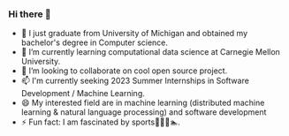 ### Hi there 👋

<!--
**DiegoCao/DiegoCao** is a ✨ _special_ ✨ repository because its `README.md` (this file) appears on your GitHub profile.

Here are some ideas to get you started:

- 🔭 I’m currently working on ...
- 🌱 I’m currently learning ...
- 👯 I’m looking to collaborate on ...
- 🤔 I’m looking for help with ...
- 💬 Ask me about ...
- 📫 How to reach me: ...
- 😄 Pronouns: ...
- ⚡ Fun fact: ...
-->

- 🔭 I just graduate from University of Michigan and obtained my bachelor's degree in Computer science.
- 🌱 I’m currently learning computational data science at Carnegie Mellon University.
- 👯 I’m looking to collaborate on cool open source project.
- 📫 I'm currently seeking 2023 Summer Internships in Software Development / Machine Learning.
- 😄 My interested field are in machine learning (distributed machine learning & natural language processing) and software development
- ⚡ Fun fact: I am fascinated by sports🏀🏸️🏃🏊.
